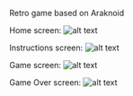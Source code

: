 Retro game based on Araknoid

Home screen:
![alt text](http://i.imgur.com/pIjmM1y.png "home")

Instructions screen:
![alt text](http://i.imgur.com/i6eNGhD.png "instructions")

Game screen:
![alt text](http://i.imgur.com/DHhxuBr.png "game")

Game Over screen:
![alt text](http://i.imgur.com/6u8hrbl.png "game over")

